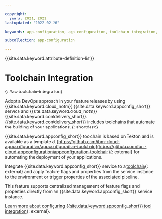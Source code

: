 ```yaml
---

copyright:
  years: 2021, 2022
lastupdated: "2022-02-26"

keywords: app-configuration, app configuration, toolchain integration, toolchain, devops, continuous delivery, tekton, otc

subcollection: app-configuration

---
```


{{site.data.keyword.attribute-definition-list}}

# Toolchain Integration
{: #ac-toolchain-integration}

<!-- The below content is about another usecase related to GitOps, for now it is decided to keep the content commented -->

Adopt a DevOps approach in your feature releases by using {{site.data.keyword.cloud_notm}} {{site.data.keyword.appconfig_short}} service and {{site.data.keyword.cloud_notm}} {{site.data.keyword.contdelivery_short}}. {{site.data.keyword.contdelivery_short}} includes toolchains that automate the building of your applications.
{: shortdesc}

{{site.data.keyword.appconfig_short}} toolchain is based on Tekton and is available as a template at [https://github.com/ibm-cloud-appconfiguration/appconfiguration-toolchain](https://github.com/ibm-cloud-appconfiguration/appconfiguration-toolchain){: external} for automating the deployment of your applications.

Integrate {{site.data.keyword.appconfig_short}} service to a [toolchain](/docs/ContinuousDelivery?topic=ContinuousDelivery-toolchains_getting_started&interface=ui){: external} and apply feature flags and properties from the service instance to the environment or trigger properties of the associated pipeline.

This feature supports centralized management of feature flags and properties directly from an {{site.data.keyword.appconfig_short}} service instance.

[Learn more about configuring {{site.data.keyword.appconfig_short}} tool integration](/docs/ContinuousDelivery?topic=ContinuousDelivery-app-configuration&interface=ui){: external}.
